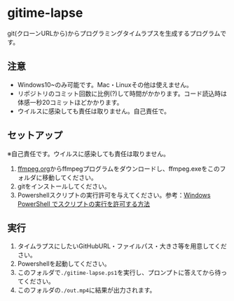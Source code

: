 # gitime-lapse
git(クローンURLから)からプログラミングタイムラプスを生成するプログラムです。
## 注意
- Windows10~のみ可能です。Mac・Linuxその他は使えません。
- リポジトリのコミット回数に比例(?)して時間がかかります。コード読込時は体感一秒20コミットほどかかります。
- ウイルスに感染しても責任は取りません。自己責任で。
## セットアップ
※自己責任です。ウイルスに感染しても責任は取りません。
1. [ffmpeg.org](https://ffmpeg.org/)からffmpegプログラムをダウンロードし、ffmpeg.exeをこのフォルダに移動してください。
2. gitをインストールしてください。
3. Powershellスクリプトの実行許可を与えてください。参考：[Windows PowerShell でスクリプトの実行を許可する方法](https://denno-sekai.com/windows-powershell-executionpolicy/)
## 実行
1. タイムラプスにしたいGitHubURL・ファイルパス・大きさ等を用意してください。
2. Powershellを起動してください。
3. このフォルダで`./gitime-lapse.ps1`を実行し、プロンプトに答えてから待ってください。
4. このフォルダの`./out.mp4`に結果が出力されます。